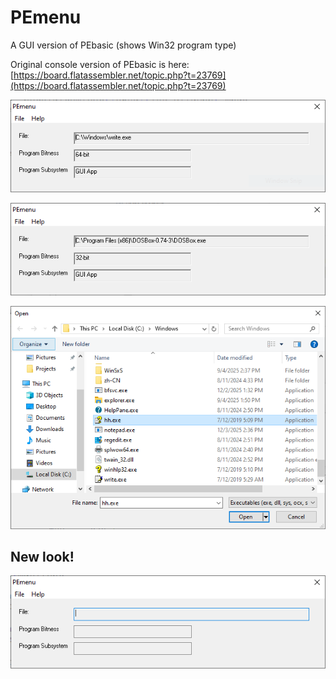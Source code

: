 # PEmenu
A GUI version of PEbasic (shows Win32 program type)

Original console version of PEbasic is here:
[https://board.flatassembler.net/topic.php?t=23769](https://board.flatassembler.net/topic.php?t=23769)

![pemenu1](pemenu1.PNG)

![dosbox](dosbox.PNG)

![pemenu2](pemenu2.PNG)

## New look!

![peguiwinxp](peguiwinxp.PNG)
